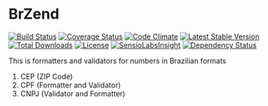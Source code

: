 BrZend
======

 [![Build Status](https://travis-ci.org/AdminWeb/BrZend.svg?branch=master)](https://travis-ci.org/AdminWeb/BrZend) [![Coverage Status](https://coveralls.io/repos/AdminWeb/BrZend/badge.svg?branch=master)](https://coveralls.io/r/AdminWeb/BrZend?branch=master) [![Code Climate](https://codeclimate.com/github/AdminWeb/BrZend/badges/gpa.svg)](https://codeclimate.com/github/AdminWeb/BrZend) [![Latest Stable Version](https://poser.pugx.org/adminweb/br-zend/v/stable.svg)](https://packagist.org/packages/adminweb/br-zend) [![Total Downloads](https://poser.pugx.org/adminweb/br-zend/downloads.svg)](https://packagist.org/packages/adminweb/br-zend)  [![License](https://poser.pugx.org/adminweb/br-zend/license.svg)](https://packagist.org/packages/adminweb/br-zend) [![SensioLabsInsight](https://insight.sensiolabs.com/projects/c5a8b256-7cbe-4093-97b8-5a503332ebf3/mini.png)](https://insight.sensiolabs.com/projects/c5a8b256-7cbe-4093-97b8-5a503332ebf3) [![Dependency Status](https://www.versioneye.com/user/projects/54fee9f04a10649b1b000039/badge.svg?style=flat)](https://www.versioneye.com/user/projects/54fee9f04a10649b1b000039)

This is formatters and validators for numbers in Brazilian formats

1. CEP (ZIP Code)
2. CPF (Formatter and Validator)
3. CNPJ (Validator and Formatter)
